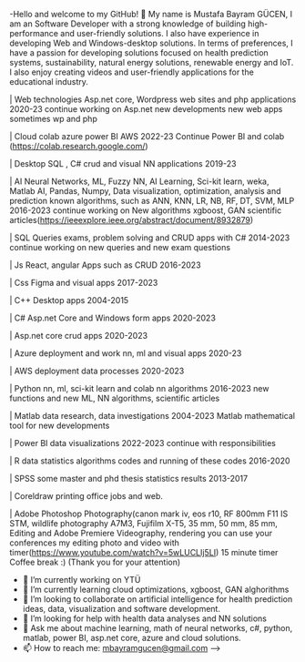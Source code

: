 -Hello and welcome to my GitHub!  👋
My name is Mustafa Bayram GÜCEN, I am an Software Developer with a strong knowledge of building high-performance and user-friendly solutions. I also have experience in developing Web and Windows-desktop solutions. In terms of preferences, I have a passion for developing solutions focused on health prediction systems, sustainability, natural energy solutions, renewable energy and IoT. I also enjoy creating videos and user-friendly applications for the educational industry.

| Web technologies Asp.net core, Wordpress web sites and php applications 2020-23 continue working on Asp.net new developments new web apps sometimes wp and php

| Cloud colab azure power BI AWS 2022-23 Continue Power BI and colab (https://colab.research.google.com/)

| Desktop SQL , C# crud and visual NN applications 2019-23

| AI Neural Networks, ML, Fuzzy NN, AI Learning, Sci-kit learn, weka, Matlab AI, Pandas, Numpy, Data visualization, optimization, analysis and prediction known algorithms, such as ANN, KNN, LR, NB, RF, DT, SVM, MLP 2016-2023 continue working on New algorithms  xgboost, GAN scientific articles(https://ieeexplore.ieee.org/abstract/document/8932879)

| SQL Queries exams, problem solving and CRUD apps with C# 2014-2023 continue working on new queries and new exam questions 

| Js React, angular Apps such as CRUD 2016-2023

| Css Figma and visual apps 2017-2023

| C++ Desktop apps 2004-2015

| C#  Asp.net Core and Windows form apps 2020-2023

| Asp.net core crud apps 2020-2023

| Azure deployment and work nn, ml and visual apps 2020-23

| AWS deployment data processes 2020-2023

| Python nn, ml, sci-kit learn and colab nn algorithms 2016-2023 new functions and new ML, NN algorithms, scientific articles 

| Matlab data research, data investigations 2004-2023 Matlab mathematical tool for new developments 

| Power BI data visualizations 2022-2023 continue with responsibilities

| R data statistics algorithms codes and running of these codes 2016-2020

| SPSS some master and phd thesis statistics results 2013-2017

| Coreldraw printing office jobs and web.

| Adobe Photoshop Photography(canon mark iv, eos r10, RF 800mm F11 IS STM, wildlife photography A7M3, Fujifilm X-T5, 35 mm, 50 mm, 85 mm, Editing and Adobe Premiere Videography, rendering you can use your conferences my editing photo and video with timer(https://www.youtube.com/watch?v=5wLUCLIj5LI) 15 minute timer Coffee break :) (Thank you for your attention)


- 🔭 I’m currently working on YTÜ
- 🌱 I’m currently learning cloud optimizations, xgboost, GAN alghorithms
- 👯 I’m looking to collaborate on artificial intelligence for health prediction ideas, data, visualization and software development.
- 🤔 I’m looking for help with health data analyses and NN solutions
- 💬 Ask me about machine learning, math of neural networks, c#, python, matlab, power BI, asp.net core, azure and cloud solutions.
- 📫 How to reach me: mbayramgucen@gmail.com
-->
